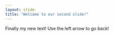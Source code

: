 ```yaml
---
layout: slide
title: "Welcome to our second slide!"
---
```

Finally my new text!
Use the left arrow to go back!
